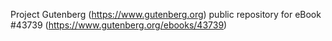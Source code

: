 Project Gutenberg (https://www.gutenberg.org) public repository for eBook #43739 (https://www.gutenberg.org/ebooks/43739)
